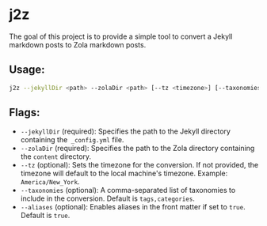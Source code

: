 # j2z

The goal of this project is to provide a simple tool to convert a Jekyll markdown posts to Zola markdown posts.

## Usage:

```sh
j2z --jekyllDir <path> --zolaDir <path> [--tz <timezone>] [--taxonomies <taxonomies>] [--aliases <true|false>]
```

## Flags:
- `--jekyllDir` (required): Specifies the path to the Jekyll directory containing the` _config.yml` file.
- `--zolaDir` (required): Specifies the path to the Zola directory containing the `content` directory.
- `--tz` (optional): Sets the timezone for the conversion. If not provided, the timezone will default to the local machine's timezone. Example: `America/New_York`.
- `--taxonomies` (optional): A comma-separated list of taxonomies to include in the conversion. Default is `tags,categories`.
- `--aliases` (optional): Enables aliases in the front matter if set to `true`. Default is `true`.
